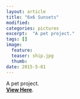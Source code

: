 ```yaml
---
layout: article
title: "6x6 Sunsets"
modified:
categories: pictures
excerpt:  "A pet project."
tags: []
image:
  feature:
  teaser: ship.jpg
  thumb:
date: 2015-5-01
---
```

A pet project.  
[**View Here**](https://drive.google.com/folderview?id=0ByNSDE0eceDFfmxPeVNwRTlIc0FwTjRHRXFhTVhnd1lHbWJtZ204cUE3TDI5M292cGU2ODQ&usp=sharing).
